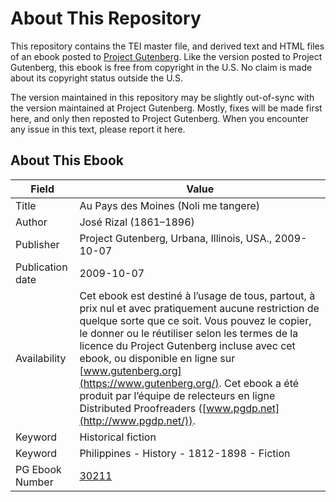 # About This Repository

This repository contains the TEI master file, and derived text and HTML files of an ebook posted to [Project Gutenberg](https://www.gutenberg.org/). Like the version posted to Project Gutenberg, this ebook is free from copyright in the U.S. No claim is made about its copyright status outside the U.S.

The version maintained in this repository may be slightly out-of-sync with the version maintained at Project Gutenberg. Mostly, fixes will be made first here, and only then reposted to Project Gutenberg. When you encounter any issue in this text, please report it here.

## About This Ebook

| Field | Value |
| ----- | ----- |
| Title | Au Pays des Moines (Noli me tangere) |
| Author | José Rizal (1861–1896) |
| Publisher | Project Gutenberg, Urbana, Illinois, USA., 2009-10-07 |
| Publication date | 2009-10-07 |
| Availability | Cet ebook est destiné à l’usage de tous, partout, à prix nul et avec pratiquement aucune restriction de quelque sorte que ce soit. Vous pouvez le copier, le donner ou le réutiliser selon les termes de la licence du Project Gutenberg incluse avec cet ebook, ou disponible en ligne sur [www.gutenberg.org](https://www.gutenberg.org/). Cet ebook a été produit par l’équipe de relecteurs en ligne Distributed Proofreaders ([www.pgdp.net](http://www.pgdp.net/)). |
| Keyword | Historical fiction |
| Keyword | Philippines - History - 1812-1898 - Fiction |
| PG Ebook Number | [30211](https://www.gutenberg.org/ebooks/30211) |
